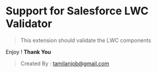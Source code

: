 # Support for Salesforce LWC Validator

> This extension should validate the LWC components 

Enjoy ! **Thank You**
> Created By : tamilanjob@gmail.com

